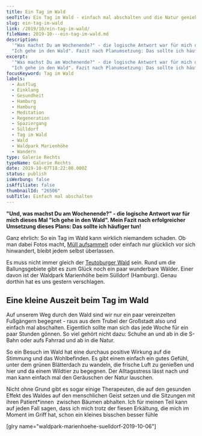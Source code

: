 ```yaml
---
title: Ein Tag im Wald
seoTitle: Ein Tag im Wald - einfach mal abschalten und die Natur genießen
slug: ein-tag-im-wald
link: /2019/10/ein-tag-im-wald/
fileName: 2019-10---ein-tag-im-wald.md
description:
  '"Was machst Du am Wochenende?" - die logische Antwort war für mich dieses Mal
  "Ich gehe in den Wald". Fazit nach Planumsetzung: Das sollte ich häufiger tun!'
excerpt:
  '"Was machst Du am Wochenende?" - die logische Antwort war für mich dieses Mal
  "Ich gehe in den Wald". Fazit nach Planumsetzung: Das sollte ich häufiger tun!'
focusKeyword: Tag im Wald
labels:
  - Ausflug
  - Einklang
  - Gesundheit
  - Hamburg
  - Hamburg
  - Meditation
  - Regeneration
  - Spaziergang
  - Sülldorf
  - Tag im Wald
  - Wald
  - Waldpark Marienhöhe
  - Wandern
type: Galerie Rechts
typeName: Galerie Rechts
date: 2019-10-07T18:22:08.000Z
status: publish
isWerbung: false
isAffiliate: false
thumbnailId: "26506"
subTitle: Einfach mal abschalten
---
```


<strong>"Und, was machst Du am Wochenende?" - die logische Antwort war für mich
dieses Mal "Ich gehe in den Wald". Mein Fazit nach erfolgreicher Umsetzung
dieses Plans: Das sollte ich häufiger tun!</strong>

Ganz ehrlich: So ein Tag im Wald kann wirklich niemandem schaden. Ob man dabei
Fotos macht,
<a href="http://cardamonchai.com/2019/09/umweltaktivist-waechter-des-waldes-florian-fruechel-interview/">Müll
aufsammelt</a> oder einfach nur glücklich vor sich hinwandert, bleibt jedem
selbst überlassen.

Es muss nicht immer gleich der
<a href="http://cardamonchai.com/2019/08/teutoburger-wald/">Teutoburger Wald</a>
sein. Rund um die Ballungsgebiete gibt es zum Glück noch ein paar wunderbare
Wälder. Einer davon ist der Waldpark Marienhöhe beim Sülldorf (Hamburg). Genau
dorthin hat es uns gestern verschlagen.

## Eine kleine Auszeit beim Tag im Wald

Auf unserem Weg durch den Wald sind wir nur ein paar vereinzelten Fußgängern
begegnet - raus aus dem Trubel der Großstadt also und einfach mal abschalten.
Eigentlich sollte man sich das jede Woche für ein paar Stunden gönnen. So viel
gehört nicht dazu: Schuhe an und ab in die S-Bahn oder aufs Fahrrad und ab in
die Natur.

So ein Besuch im Wald hat eine durchaus positive Wirkung auf die Stimmung und
das Wohlbefinden. Es gibt einem einfach ein gutes Gefühl, unter dem grünen
Blätterdach zu wandeln, die frische Luft zu genießen und hier und da einem
Wildtier zu begegnen. Der Alltagsstress lässt nach und man kann einfach mal den
Geräuschen der Natur lauschen.

Nicht ohne Grund gibt es sogar einige Therapeuten, die auf den gesunden Effekt
des Waldes auf den menschlichen Geist setzen und die Sitzungen mit ihren
Patient\*innen  zwischen Bäumen abhalten. Ich für meinen Teil kann auf jeden
Fall sagen, dass ich mich trotz der fiesen Erkältung, die mich im Moment im
Griff hat, schon ein kleines bisschen besser fühle

[glry name="waldpark-marienhoehe-suelldorf-2019-10-06"]
